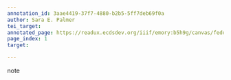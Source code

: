 ```yaml
---
annotation_id: 3aae4419-37f7-4880-b2b5-5ff7deb69f0a
author: Sara E. Palmer
tei_target: 
annotated_page: https://readux.ecdsdev.org/iiif/emory:b5h9g/canvas/fedora:emory:pchch
page_index: 1
target: 

---
```

<p>note</p>